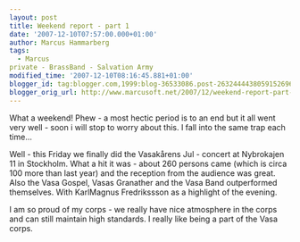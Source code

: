 ```yaml
---
layout: post
title: Weekend report - part 1
date: '2007-12-10T07:57:00.000+01:00'
author: Marcus Hammarberg
tags:
  - Marcus
private - BrassBand - Salvation Army
modified_time: '2007-12-10T08:16:45.881+01:00'
blogger_id: tag:blogger.com,1999:blog-36533086.post-2632444438059152696
blogger_orig_url: http://www.marcusoft.net/2007/12/weekend-report-part-1.html
---
```


What a
weekend!
Phew - a most hectic period is to an end but it
all went very well - soon i will stop to worry about this. I fall into
the same trap each time...

Well - this Friday we finally did the <span
id="SPELLING_ERROR_2" class="blsp-spelling-error">Vasakårens
Jul - concert at Nybrokajen 11 in Stockholm. What a
hit it was - about 260 persons came (which is circa 100 more than last
year) and the reception from the audience was great. Also the <span
id="SPELLING_ERROR_4" class="blsp-spelling-error">Vasa Gospel,
Vasas
Granather
and the Vasa Band outperformed <span
id="SPELLING_ERROR_8" class="blsp-spelling-corrected">themselves.
With KarlMagnus <span
id="SPELLING_ERROR_10" class="blsp-spelling-error">Fredrikssson
as a highlight of the evening.

I am so proud of my corps - we really have nice atmosphere in the corps
and can still maintain high standards. I really like being a part of the
<span id="SPELLING_ERROR_12" class="blsp-spelling-error">Vasa
corps.
